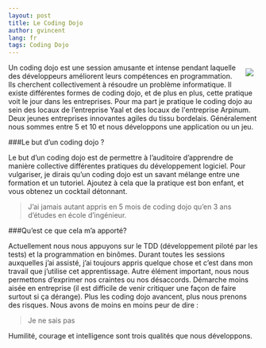 ```yaml
---
layout: post
title: Le Coding Dojo
author: gvincent
lang: fr
tags: Coding Dojo
---
```

<div style="float: right; margin:10px;"><img src="https://lh4.googleusercontent.com/-toWRjGqc3Mo/Trw4NjyltQI/AAAAAAAABcs/EO2Dk5EB-us/s800/dojoO.jpg"></div>

Un coding dojo est une session amusante et intense pendant laquelle des développeurs améliorent leurs compétences en programmation. Ils cherchent collectivement à résoudre un problème informatique. Il existe différentes formes de coding dojo, et de plus en plus, cette pratique voit le jour dans les entreprises. Pour ma part je pratique le coding dojo au sein des locaux de l’entreprise Yaal et des locaux de l'entreprise Arpinum. Deux jeunes entreprises innovantes agiles du tissu bordelais. Généralement nous sommes entre 5 et 10 et nous développons une application ou un jeu.

###Le but d’un coding dojo ?

Le but d’un coding dojo est de permettre à l’auditoire d’apprendre de manière collective différentes pratiques du développement logiciel. Pour vulgariser, je dirais qu’un coding dojo est un savant mélange entre une formation et un tutoriel. Ajoutez à cela que la pratique est bon enfant, et vous obtenez un cocktail détonnant.

> J’ai jamais autant appris en 5 mois de coding dojo qu’en 3 ans d’études en école d’ingénieur.


###Qu’est ce que cela m’a apporté?

Actuellement nous nous appuyons sur le TDD (développement piloté par les tests) et la programmation en binômes. Durant toutes les sessions auxquelles j’ai assisté, j’ai toujours appris quelque chose et c’est dans mon travail que j’utilise cet apprentissage. Autre élément important, nous nous permettons d’exprimer nos craintes ou nos désaccords. Démarche moins aisée en entreprise (il est difficile de venir critiquer une façon de faire surtout si ça dérange). Plus les coding dojo avancent, plus nous prenons des risques. Nous avons de moins en moins peur de dire :

> Je ne sais pas

Humilité, courage et intelligence sont trois qualités que nous développons.
